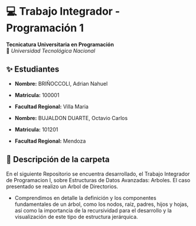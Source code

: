 # 💻 Trabajo Integrador - Programación 1  
**Tecnicatura Universitaria en Programación**  
📍 *Universidad Tecnológica Nacional*  

## ✨ Estudiantes  
- **Nombre:** BRIÑOCCOLI, Adrian Nahuel
- **Matricula:** 100001
- **Facultad Regional:** Villa Maria

- **Nombre:** BUJALDON DUARTE, Octavio Carlos
- **Matricula:** 101201
- **Facultad Regional:** Mendoza

## 📂 Descripción de la carpeta

En el siguiente Repositorio se encuentra desarrollado, el Trabajo Integrador de Programacion I, sobre Estructuras de Datos Avanzadas: Arboles.
El caso presentado se realizo un Arbol de Directorios.
- Comprendimos en detalle la definición y los componentes fundamentales de un árbol, como los nodos, raíz, padres, hijos y hojas, así como la importancia de la recursividad para el desarrollo y la visualización de este tipo de estructura jerárquica.